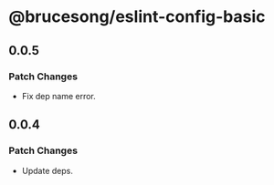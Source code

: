# @brucesong/eslint-config-basic

## 0.0.5

### Patch Changes

- Fix dep name error.

## 0.0.4

### Patch Changes

- Update deps.
